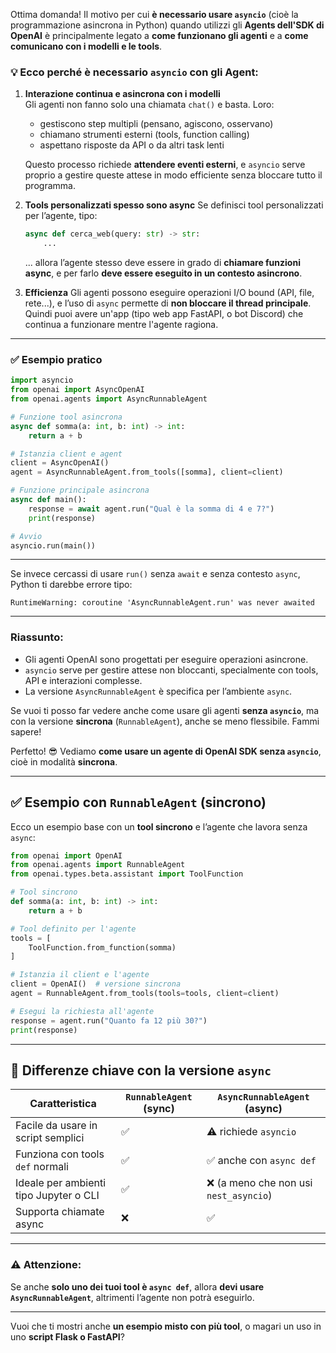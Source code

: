 Ottima domanda! Il motivo per cui **è necessario usare `asyncio`** (cioè la programmazione asincrona in Python) quando utilizzi gli **Agents dell'SDK di OpenAI** è principalmente legato a **come funzionano gli agenti** e a **come comunicano con i modelli e le tools**.

### 💡 Ecco perché è necessario `asyncio` con gli Agent:

1. **Interazione continua e asincrona con i modelli**  
   Gli agenti non fanno solo una chiamata `chat()` e basta. Loro:
   - gestiscono step multipli (pensano, agiscono, osservano)
   - chiamano strumenti esterni (tools, function calling)
   - aspettano risposte da API o da altri task lenti

   Questo processo richiede **attendere eventi esterni**, e `asyncio` serve proprio a gestire queste attese in modo efficiente senza bloccare tutto il programma.

2. **Tools personalizzati spesso sono async**
   Se definisci tool personalizzati per l’agente, tipo:
   ```python
   async def cerca_web(query: str) -> str:
       ...
   ```
   ... allora l’agente stesso deve essere in grado di **chiamare funzioni async**, e per farlo **deve essere eseguito in un contesto asincrono**.

3. **Efficienza**
   Gli agenti possono eseguire operazioni I/O bound (API, file, rete...), e l’uso di `async` permette di **non bloccare il thread principale**. Quindi puoi avere un'app (tipo web app FastAPI, o bot Discord) che continua a funzionare mentre l'agente ragiona.

---

### ✅ Esempio pratico

```python
import asyncio
from openai import AsyncOpenAI
from openai.agents import AsyncRunnableAgent

# Funzione tool asincrona
async def somma(a: int, b: int) -> int:
    return a + b

# Istanzia client e agent
client = AsyncOpenAI()
agent = AsyncRunnableAgent.from_tools([somma], client=client)

# Funzione principale asincrona
async def main():
    response = await agent.run("Qual è la somma di 4 e 7?")
    print(response)

# Avvio
asyncio.run(main())
```

---

Se invece cercassi di usare `run()` senza `await` e senza contesto `async`, Python ti darebbe errore tipo:
```
RuntimeWarning: coroutine 'AsyncRunnableAgent.run' was never awaited
```

---

### Riassunto:

- Gli agenti OpenAI sono progettati per eseguire operazioni asincrone.
- `asyncio` serve per gestire attese non bloccanti, specialmente con tools, API e interazioni complesse.
- La versione `AsyncRunnableAgent` è specifica per l’ambiente `async`.

Se vuoi ti posso far vedere anche come usare gli agenti **senza `asyncio`**, ma con la versione **sincrona** (`RunnableAgent`), anche se meno flessibile. Fammi sapere!

Perfetto! 😎 Vediamo **come usare un agente di OpenAI SDK senza `asyncio`**, cioè in modalità **sincrona**.

---

## ✅ Esempio con `RunnableAgent` (sincrono)

Ecco un esempio base con un **tool sincrono** e l’agente che lavora senza `async`:

```python
from openai import OpenAI
from openai.agents import RunnableAgent
from openai.types.beta.assistant import ToolFunction

# Tool sincrono
def somma(a: int, b: int) -> int:
    return a + b

# Tool definito per l'agente
tools = [
    ToolFunction.from_function(somma)
]

# Istanzia il client e l'agente
client = OpenAI()  # versione sincrona
agent = RunnableAgent.from_tools(tools=tools, client=client)

# Esegui la richiesta all'agente
response = agent.run("Quanto fa 12 più 30?")
print(response)
```

---

## 🧠 Differenze chiave con la versione `async`

| Caratteristica            | `RunnableAgent` (sync) | `AsyncRunnableAgent` (async) |
|--------------------------|------------------------|------------------------------|
| Facile da usare in script semplici | ✅                        | ⚠️ richiede `asyncio`         |
| Funziona con tools `def` normali   | ✅                        | ✅ anche con `async def`      |
| Ideale per ambienti tipo Jupyter o CLI | ✅                        | ❌ (a meno che non usi `nest_asyncio`) |
| Supporta chiamate async | ❌                        | ✅                            |

---

### ⚠️ Attenzione:
Se anche **solo uno dei tuoi tool è `async def`**, allora **devi usare `AsyncRunnableAgent`**, altrimenti l’agente non potrà eseguirlo.

---

Vuoi che ti mostri anche **un esempio misto con più tool**, o magari un uso in uno **script Flask o FastAPI**?